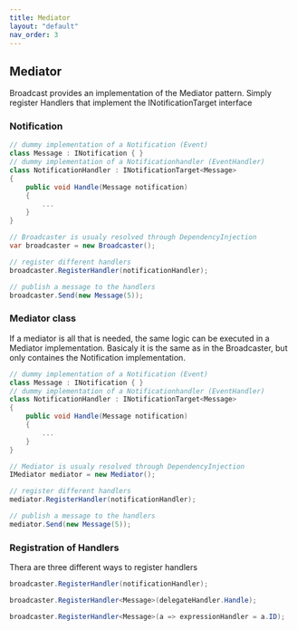 ```yaml
---
title: Mediator
layout: "default"
nav_order: 3
---
```

## Mediator
Broadcast provides an implementation of the Mediator pattern.
Simply register Handlers that implement the INotificationTarget<T> interface

### Notification
```csharp
// dummy implementation of a Notification (Event)
class Message : INotification { }
// dummy implementation of a Notificationhandler (EventHandler)
class NotificationHandler : INotificationTarget<Message>
{
    public void Handle(Message notification)
    {
        ...
    }
}

// Broadcaster is usualy resolved through DependencyInjection
var broadcaster = new Broadcaster();

// register different handlers
broadcaster.RegisterHandler(notificationHandler);

// publish a message to the handlers
broadcaster.Send(new Message(5));
```

### Mediator class
If a mediator is all that is needed, the same logic can be executed in a Mediator implementation. Basicaly it is the same as in the Broadcaster, but only containes the Notification implementation.
```csharp
// dummy implementation of a Notification (Event)
class Message : INotification { }
// dummy implementation of a Notificationhandler (EventHandler)
class NotificationHandler : INotificationTarget<Message>
{
    public void Handle(Message notification)
    {
        ...
    }
}

// Mediator is usualy resolved through DependencyInjection
IMediator mediator = new Mediator();

// register different handlers
mediator.RegisterHandler(notificationHandler);

// publish a message to the handlers
mediator.Send(new Message(5));
```

### Registration of Handlers
Thera are three different ways to register handlers
```csharp
broadcaster.RegisterHandler(notificationHandler);
```
```csharp
broadcaster.RegisterHandler<Message>(delegateHandler.Handle);
```
```csharp
broadcaster.RegisterHandler<Message>(a => expressionHandler = a.ID);
```